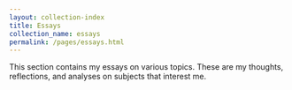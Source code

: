 ```yaml
---
layout: collection-index
title: Essays
collection_name: essays
permalink: /pages/essays.html
---
```


This section contains my essays on various topics. These are my thoughts, reflections, and analyses on subjects that interest me. 